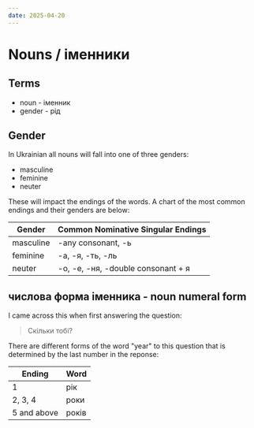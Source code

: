 ```yaml
---
date: 2025-04-20
---
```

# Nouns /  іменники
## Terms

- noun - іменник
- gender - рід

## Gender

In Ukrainian all nouns will fall into one of three genders:

- masculine
- feminine
- neuter

These will impact the endings of the words. A chart of the most common endings and their genders are below:

| Gender    | Common Nominative Singular Endings |
| --------- | ---------------------------------- |
| masculine | -any consonant, -ь                 |
| feminine  | -а, -я, -ть, -ль                   |
| neuter    | -о, -е, -ня, -double consonant + я |

## числова форма іменника - noun numeral form

I came across this when first answering the question:

> Скільки тобі?

There are different forms of the word "year" to this question that is determined
by the last number in the reponse:

| Ending      | Word  |
| ----------- | ----- |
| 1           | рік   |
| 2, 3, 4     | роки  |
| 5 and above | років |

